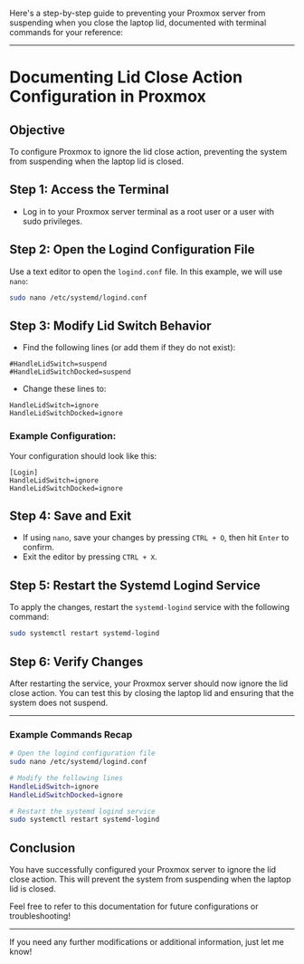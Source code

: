 Here's a step-by-step guide to preventing your Proxmox server from suspending when you close the laptop lid, documented with terminal commands for your reference:

---

# **Documenting Lid Close Action Configuration in Proxmox**

## **Objective**
To configure Proxmox to ignore the lid close action, preventing the system from suspending when the laptop lid is closed.

## **Step 1: Access the Terminal**
- Log in to your Proxmox server terminal as a root user or a user with sudo privileges.

## **Step 2: Open the Logind Configuration File**
Use a text editor to open the `logind.conf` file. In this example, we will use `nano`:

```bash
sudo nano /etc/systemd/logind.conf
```

## **Step 3: Modify Lid Switch Behavior**
- Find the following lines (or add them if they do not exist):

```plaintext
#HandleLidSwitch=suspend
#HandleLidSwitchDocked=suspend
```

- Change these lines to:

```plaintext
HandleLidSwitch=ignore
HandleLidSwitchDocked=ignore
```

### **Example Configuration:**
Your configuration should look like this:

```plaintext
[Login]
HandleLidSwitch=ignore
HandleLidSwitchDocked=ignore
```

## **Step 4: Save and Exit**
- If using `nano`, save your changes by pressing `CTRL + O`, then hit `Enter` to confirm.
- Exit the editor by pressing `CTRL + X`.

## **Step 5: Restart the Systemd Logind Service**
To apply the changes, restart the `systemd-logind` service with the following command:

```bash
sudo systemctl restart systemd-logind
```

## **Step 6: Verify Changes**
After restarting the service, your Proxmox server should now ignore the lid close action. You can test this by closing the laptop lid and ensuring that the system does not suspend.

---

### **Example Commands Recap**
```bash
# Open the logind configuration file
sudo nano /etc/systemd/logind.conf

# Modify the following lines
HandleLidSwitch=ignore
HandleLidSwitchDocked=ignore

# Restart the systemd logind service
sudo systemctl restart systemd-logind
```

## **Conclusion**
You have successfully configured your Proxmox server to ignore the lid close action. This will prevent the system from suspending when the laptop lid is closed. 

Feel free to refer to this documentation for future configurations or troubleshooting!

--- 

If you need any further modifications or additional information, just let me know!